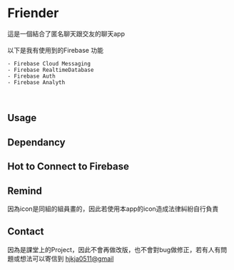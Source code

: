 # Friender
這是一個結合了匿名聊天跟交友的聊天app<br>
<br>
以下是我有使用到的Firebase 功能
```
- Firebase Cloud Messaging
- Firebase RealtimeDatabase
- Firebase Auth
- Firebase Analyth
```
<br>

## Usage

## Dependancy

## Hot to Connect to Firebase

## Remind
因為icon是同組的組員畫的，因此若使用本app的icon造成法律糾紛自行負責

## Contact
因為是課堂上的Project，因此不會再做改版，也不會對bug做修正，若有人有問題或想法可以寄信到 <a href="mailto:hjkja0511@gmail.com?">hjkja0511@gmail</a>